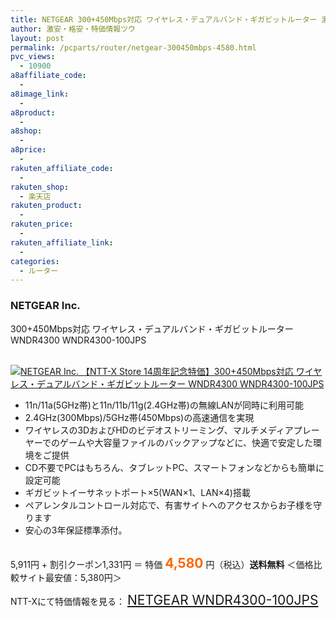 ```yaml
---
title: NETGEAR 300+450Mbps対応 ワイヤレス・デュアルバンド・ギガビットルーター 激安特価4,580円！送料無料！
author: 激安・格安・特価情報ツウ
layout: post
permalink: /pcparts/router/netgear-300450mbps-4580.html
pvc_views:
  - 10900
a8affiliate_code:
  -
a8image_link:
  -
a8product:
  -
a8shop:
  -
a8price:
  -
rakuten_affiliate_code:
  -
rakuten_shop:
  - 楽天店
rakuten_product:
  -
rakuten_price:
  -
rakuten_affiliate_link:
  -
categories:
  - ルーター
---
```

### NETGEAR Inc.
300+450Mbps対応 ワイヤレス・デュアルバンド・ギガビットルーター WNDR4300 WNDR4300-100JPS

<div class="img-bg2 img_L">
  <a href="//px.a8.net/svt/ejp?a8mat=ZYP6S+8IMA3E+S1Q+BWGDT&a8ejpredirect=//nttxstore.jp/_II_NG14240338" target="_blank"><br /> <img src="//i2.wp.com/image.nttxstore.jp/l2_images/N/NG/NG14240338.jpg?w=120" alt="NETGEAR Inc. 【NTT-X Store 14周年記念特価】300+450Mbps対応 ワイヤレス・デュアルバンド・ギガビットルーター WNDR4300 WNDR4300-100JPS" border="0" data-recalc-dims="1" /></a>
</div>

<!--more-->

  * 11n/11a(5GHz帯)と11n/11b/11g(2.4GHz帯)の無線LANが同時に利用可能
  * 2.4GHz(300Mbps)/5GHz帯(450Mbps)の高速通信を実現
  * ワイヤレスの3DおよびHDのビデオストリーミング、マルチメディアプレーヤーでのゲームや大容量ファイルのバックアップなどに、快適で安定した環境をご提供
  * CD不要でPCはもちろん、タブレットPC、スマートフォンなどからも簡単に設定可能
  * ギガビットイーサネットポート×5(WAN×1、LAN×4)搭載
  * ペアレンタルコントロール対応で、有害サイトへのアクセスからお子様を守ります
  * 安心の3年保証標準添付。

<br clear="all" />5,911円 + 割引クーポン1,331円 ＝ 特価 <span style="color: #ff6600; font-size: 150%;"><strong>4,580</strong></span> 円（税込）**送料無料**
＜価格比較サイト最安値：5,380円＞

NTT-Xにて特価情報を見る： <span style="font-size: 150%;"><a href="//px.a8.net/svt/ejp?a8mat=ZYP6S+8IMA3E+S1Q+BWGDT&a8ejpredirect=//nttxstore.jp/_II_NG14240338" target="_blank">NETGEAR WNDR4300-100JPS</a></span>